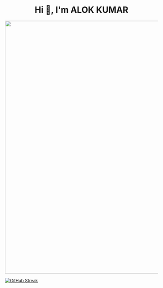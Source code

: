 <h1 align="center">Hi 👋, I'm ALOK KUMAR</h1>

<img width="830" src="https://github-readme-activity-graph.vercel.app/graph?username=Alokkumar1824&bg_color=21232a&color=a8eeff&line=61dafb&point=f0fcff&area=true&hide_border=false" />



<!--

**Alokkumar1824/Alokkumar1824** is a ✨ _special_ ✨ repository because its `README.md` (this file) appears on your GitHub profile.

Here are some ideas to get you started:

- 🔭 I’m currently working on ...
- 🌱 I’m currently learning ...
- 👯 I’m looking to collaborate on ...
- 🤔 I’m looking for help with ...
- 💬 Ask me about ...
- 📫 How to reach me: ...
- 😄 Pronouns: ...
- ⚡ Fun fact: ...
-->


[![GitHub Streak](https://github-readme-streak-stats.herokuapp.com?user=Alokkumar1824&theme=dark)](https://git.io/streak-stats)
